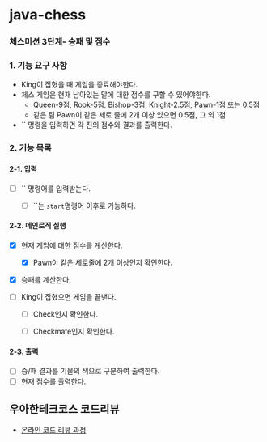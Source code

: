 # java-chess

### 체스미션 3단계- 승패 및 점수 

### 1. 기능 요구 사항
+ King이 잡혔을 때 게임을 종료해야한다.
+ 체스 게임은 현재 남아있는 말에 대한 점수를 구할 수 있어야한다.
  + Queen-9점, Rook-5점, Bishop-3점, Knight-2.5점, Pawn-1점 또는 0.5점
  + 같은 팀 Pawn이 같은 세로 줄에 2개 이상 있으면 0.5점, 그 외 1점 
+ `` 명령을 입력하면 각 진의 점수와 결과를 출력한다.


### 2. 기능 목록

#### 2-1. 입력
- [ ] `` 명령어를 입력받는다.
  - [ ] ``는 `start`명령어 이후로 가능하다.


#### 2-2. 메인로직 실행 
- [x] 현재 게임에 대한 점수를 계산한다.
  - [x] Pawn이 같은 세로줄에 2개 이상인지 확인한다.

- [x] 승패를 계산한다.

- [ ] King이 잡혔으면 게임을 끝낸다.
  - [ ] Check인지 확인한다.
  - [ ] Checkmate인지 확인한다.


#### 2-3. 출력
- [ ] 승/패 결과를 기물의 색으로 구분하여 출력한다.
- [ ] 현재 점수를 출력한다.
## 우아한테크코스 코드리뷰

- [온라인 코드 리뷰 과정](https://github.com/woowacourse/woowacourse-docs/blob/master/maincourse/README.md)
